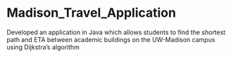 # Madison_Travel_Application
Developed an application in Java which allows students to find the shortest path and ETA between academic buildings on the UW-Madison campus using Dijkstra’s algorithm
